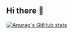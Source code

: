 ## Hi there 👋
[![Anurag's GitHub stats](https://github-readme-stats.vercel.app/api?username=xiaobai-Lethe)](https://github.com/anuraghazra/github-readme-stats)
<!--
**xiaobai-Lethe/xiaobai-Lethe** is a ✨ _special_ ✨ repository because its `README.md` (this file) appears on your GitHub profile.

Here are some ideas to get you started:

- 🔭 I’m currently working on ...
- 🌱 I’m currently learning ...
- 👯 I’m looking to collaborate on ...
- 🤔 I’m looking for help with ...
- 💬 Ask me about ...
- 📫 How to reach me: ...
- 😄 Pronouns: ...
- ⚡ Fun fact: ...
-->
